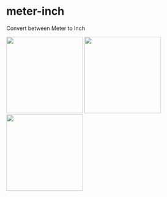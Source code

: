 # meter-inch
Convert between Meter to Inch

<img src = "https://github.com/user-attachments/assets/2d868aff-3fd7-43ce-9e33-f7dcfe806e7b" width=200> <img src = "https://github.com/user-attachments/assets/322ab55e-5275-4f07-a1ef-bebc6606eee8" width=200> <img src = "https://github.com/user-attachments/assets/4ca62026-f417-4be1-8591-fdba5feec273" width=200>

